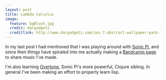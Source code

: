 ```yaml
---
layout: post
title: Lambda Calculus
image:
  feature: bgBlush.jpg
  credit: dargadgetz
  creditlink: http://www.dargadgetz.com/ios-7-abstract-wallpaper-pack-for-iphone-5-and-ipod-touch-retina/
---
```


In my last post I had mentioned that I was playing around with [Sonic Pi](http://sonic-pi.net/), and since then things have spiraled into me actually making a [Bandcamp page](https://lambdacalculus.bandcamp.com/) to share music I've made. 

I'm also learning [Overtone](http://overtone.github.io/), Sonic Pi's more powerful, Clojure sibling. In general I've been making an effort to properly learn lisp.